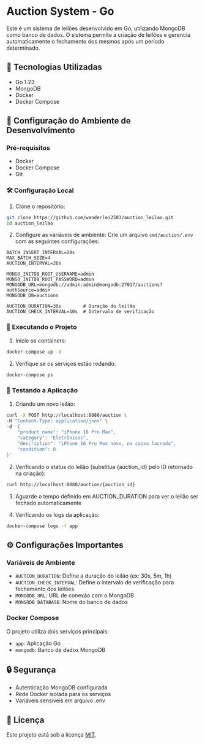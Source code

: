 # Auction System - Go

Este é um sistema de leilões desenvolvido em Go, utilizando MongoDB como banco de dados. O sistema permite a criação de leilões e gerencia automaticamente o fechamento dos mesmos após um período determinado.

## 🚀 Tecnologias Utilizadas

- Go 1.23
- MongoDB
- Docker
- Docker Compose

## 🔧 Configuração do Ambiente de Desenvolvimento

### Pré-requisitos

- Docker
- Docker Compose
- Git

### 🛠️ Configuração Local

1. Clone o repositório:
```bash
git clone https://github.com/wanderlei2583/auction_leilao.git
cd auction_leilao
```

2. Configure as variáveis de ambiente:
Crie um arquivo `cmd/auction/.env` com as seguintes configurações:
```env
BATCH_INSERT_INTERVAL=20s
MAX_BATCH_SIZE=4
AUCTION_INTERVAL=20s

MONGO_INITDB_ROOT_USERNAME=admin
MONGO_INITDB_ROOT_PASSWORD=admin
MONGODB_URL=mongodb://admin:admin@mongodb:27017/auctions?authSource=admin
MONGODB_DB=auctions

AUCTION_DURATION=30s        # Duração do leilão
AUCTION_CHECK_INTERVAL=10s  # Intervalo de verificação
```

### 🚀 Executando o Projeto

1. Inicie os containers:
```bash
docker-compose up -d
```

2. Verifique se os serviços estão rodando:
```bash
docker-compose ps
```

### 📝 Testando a Aplicação

1. Criando um novo leilão:
```bash
curl -X POST http://localhost:8080/auction \
-H "Content-Type: application/json" \
-d '{
    "product_name": "iPhone 16 Pro Max",
    "category": "Eletrônicos",
    "description": "iPhone 16 Pro Max novo, na caixa lacrada",
    "condition": 0
}'
```

2. Verificando o status do leilão (substitua {auction_id} pelo ID retornado na criação):
```bash
curl http://localhost:8080/auction/{auction_id}
```

3. Aguarde o tempo definido em AUCTION_DURATION para ver o leilão ser fechado automaticamente

4. Verificando os logs da aplicação:
```bash
docker-compose logs -f app
```

## ⚙️ Configurações Importantes

### Variáveis de Ambiente

- `AUCTION_DURATION`: Define a duração do leilão (ex: 30s, 5m, 1h)
- `AUCTION_CHECK_INTERVAL`: Define o intervalo de verificação para fechamento dos leilões
- `MONGODB_URL`: URL de conexão com o MongoDB
- `MONGODB_DATABASE`: Nome do banco de dados

### Docker Compose

O projeto utiliza dois serviços principais:
- `app`: Aplicação Go
- `mongodb`: Banco de dados MongoDB

## 🔒 Segurança

- Autenticação MongoDB configurada
- Rede Docker isolada para os serviços
- Variáveis sensíveis em arquivo .env

## 📝 Licença

Este projeto está sob a licença [MIT](LICENSE).

